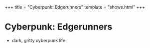 +++
title = "Cyberpunk: Edgerunners"
template = "shows.html"
+++

# Cyberpunk: Edgerunners

- dark, gritty cyberpunk life
